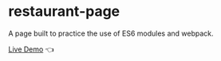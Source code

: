 # restaurant-page

A page built to practice the use of ES6 modules and webpack.

[Live Demo](https://terencechew.github.io/restaurant-page/) :point_left: